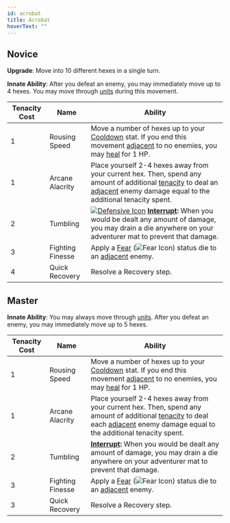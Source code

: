 ```yaml
---
id: acrobat
title: Acrobat
hoverText: ""
---
```


## Novice

**Upgrade**: Move into 10 different hexes in a single turn.

**Innate Ability**: After you defeat an enemy, you may immediately move up to 4 hexes. You may move through [units](/docs/glossary/unit) during this movement.

| Tenacity Cost | Name             | Ability                                                                                                                                                                                                                                                                       |
| ------------- | ---------------- | ----------------------------------------------------------------------------------------------------------------------------------------------------------------------------------------------------------------------------------------------------------------------------- |
| 1             | Rousing Speed    | Move a number of hexes up to your [Cooldown](/docs/all/stats/cooldown) stat. If you end this movement [adjacent](/docs/glossary/adjacent) to no enemies, you may [heal](/docs/glossary/healing) for 1 HP.                                                                     |
| 1             | Arcane Alacrity  | Place yourself 2-4 hexes away from your current hex. Then, spend any amount of additional [tenacity](/docs/glossary/tenacity) to deal an [adjacent](/docs/glossary/adjacent) enemy damage equal to the additional tenacity spent.                                             |
| 2             | Tumbling         | [<img src="/icons/defensive.svg" alt="Defensive Icon" class="icon-svg" />](/docs/battle-forms/defensive) **[Interrupt](/docs/glossary/interrupt):** When you would be dealt any amount of damage, you may drain a die anywhere on your adventurer mat to prevent that damage. |
| 3             | Fighting Finesse | Apply a [Fear](/docs/status-effects/fear) (<img src="/icons/fear.svg" alt="Fear Icon" class="icon-svg" />) status die to an [adjacent](/docs/glossary/adjacent) enemy.                                                                                                        |
| 4             | Quick Recovery   | Resolve a Recovery step.                                                                                                                                                                                                                                                      |

## Master

**Innate Ability**: You may always move through [units](/docs/glossary/unit). After you defeat an enemy, you may immediately move up to 5 hexes.

| Tenacity Cost | Name             | Ability                                                                                                                                                                                                                             |
| ------------- | ---------------- | ----------------------------------------------------------------------------------------------------------------------------------------------------------------------------------------------------------------------------------- |
| 1             | Rousing Speed    | Move a number of hexes up to your [Cooldown](/docs/all/stats/cooldown) stat. If you end this movement [adjacent](/docs/glossary/adjacent) to no enemies, you may [heal](/docs/glossary/healing) for 1 HP.                           |
| 1             | Arcane Alacrity  | Place yourself 2-4 hexes away from your current hex. Then, spend any amount of additional [tenacity](/docs/glossary/tenacity) to deal each [adjacent](/docs/glossary/adjacent) enemy damage equal to the additional tenacity spent. |
| 2             | Tumbling         | **[Interrupt](/docs/glossary/interrupt):** When you would be dealt any amount of damage, you may drain a die anywhere on your adventurer mat to prevent that damage.                                                                |
| 3             | Fighting Finesse | Apply a [Fear](/docs/status-effects/fear) (<img src="/icons/fear.svg" alt="Fear Icon" class="icon-svg" />) status die to an [adjacent](/docs/glossary/adjacent) enemy.                                                              |
| 3             | Quick Recovery   | Resolve a Recovery step.                                                                                                                                                                                                            |
